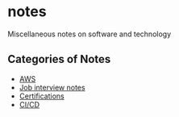 # notes

Miscellaneous notes on software and technology

## Categories of Notes

* [AWS](aws/README.md)
* [Job interview notes](interviews/README.md)
* [Certifications](certs/README.md)
* [CI/CD](ci-cd/README.md)
